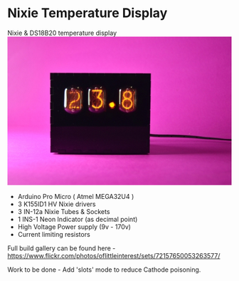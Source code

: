 # Nixie Temperature Display
Nixie &amp; DS18B20 temperature display
![Temperature Display](https://github.com/ibuildrockets/NixieTemperatureDisplay/raw/master/images/NixTemp_23_8.JPG)

* Arduino Pro Micro ( Atmel MEGA32U4 )
* 3 K155ID1 HV Nixie drivers
* 3 IN-12a Nixie Tubes & Sockets
* 1 INS-1 Neon Indicator (as decimal point)
* High Voltage Power supply (9v - 170v)
* Current limiting resistors

Full build gallery can be found here - https://www.flickr.com/photos/oflittleinterest/sets/72157650053263577/

Work to be done - Add 'slots' mode to reduce Cathode poisoning.
